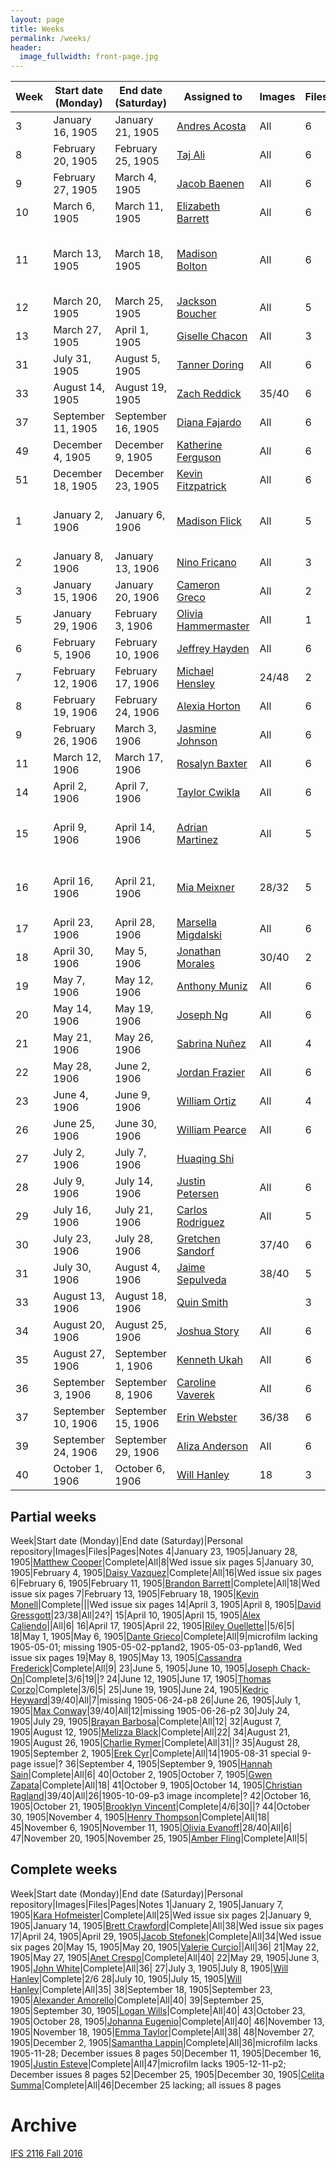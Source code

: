 ```yaml
---
layout: page
title: Weeks
permalink: /weeks/
header:
  image_fullwidth: front-page.jpg
---
```

Week|Start date (Monday)|End date (Saturday)|Assigned to|Images|Files|Pages|Notes
---|---|---|---|---|---|---|---
3|January 16, 1905|January 21, 1905|[Andres Acosta](https://github.com/aaa15g)|All|6|28|
8|February 20, 1905|February 25, 1905|[Taj Ali](https://github.com/tajali016 )|All|6|35|
9|February 27, 1905|March 4, 1905|[Jacob Baenen](https://github.com/JBaenen)|All|6|38|
10|March 6, 1905|March 11, 1905|[Elizabeth Barrett](https://github.com/Ekb15fsu)|All|6|36|
11|March 13, 1905|March 18, 1905|[Madison Bolton](https://github.com/madibolton)|All|6|20|1905-03-13-p3 missing from film
12|March 20, 1905|March 25, 1905|[Jackson Boucher](https://github.com/jacksonboucher)|All|5|3|
13|March 27, 1905|April 1, 1905|[Giselle Chacon](https://github.com/Gisellechacon)|All|3|2|
31|July 31, 1905|August 5, 1905|[Tanner Doring](https://github.com/Tnd15b)|All|6|40|
33|August 14, 1905|August 19, 1905|[Zach Reddick](https://github.com/znr13)|35/40|6|38|
37|September 11, 1905|September 16, 1905|[Diana Fajardo](https://github.com/Dianafaj01)|All|6|40|
49|December 4, 1905|December 9, 1905|[Katherine Ferguson](https://github.com/kf15b)|All|6|25|
51|December 18, 1905|December 23, 1905|[Kevin Fitzpatrick](https://github.com/kf16)|All|6|29|
1|January 2, 1906|January 6, 1906|[Madison Flick](https://github.com/mlf15c)|All|5|37|No issue published January 1
2|January 8, 1906|January 13, 1906|[Nino Fricano](https://github.com/ninofricano)|All|3|22|
3|January 15, 1906|January 20, 1906|[Cameron Greco](https://github.com/cgreco1)|All|2|15|
5|January 29, 1906|February 3, 1906|[Olivia Hammermaster](https://github.com/livhammer)|All|1|4|
6|February 5, 1906|February 10, 1906|[Jeffrey Hayden](https://github.com/Jeffhayden11)|All|6|36|
7|February 12, 1906|February 17, 1906|[Michael Hensley](https://github.com/mch15d)|24/48|2||
8|February 19, 1906|February 24, 1906|[Alexia Horton](https://github.com/Ahorton12)|All|6|40|
9|February 26, 1906|March 3, 1906|[Jasmine Johnson](https://github.com/jkj16)|All|6|13|
11|March 12, 1906|March 17, 1906|[Rosalyn Baxter](https://github.com/rosie-baxter)|All|6|24|
14|April 2, 1906|April 7, 1906|[Taylor Cwikla](https://github.com/cwiklata)|All|6|35|
15|April 9, 1906|April 14, 1906|[Adrian Martinez](https://github.com/adrianmar01)|All|5|1|1906-04-13 issue lacking
16|April 16, 1906|April 21, 1906|[Mia Meixner](https://github.com/Miameixner)|28/32|5|30|1906-04-16 issue lacking
17|April 23, 1906|April 28, 1906|[Marsella Migdalski](https://github.com/MarsellaM)|All|6|8|
18|April 30, 1906|May 5, 1906|[Jonathan Morales](https://github.com/Jonmorazav)|30/40|2|5|
19|May 7, 1906|May 12, 1906|[Anthony Muniz](https://github.com/Amuniz97)|All|6|29|
20|May 14, 1906|May 19, 1906|[Joseph Ng](https://github.com/Josephng123)|All|6|32|
21|May 21, 1906|May 26, 1906|[Sabrina Nuñez](https://github.com/sabrinanunez)|All|4|26|
22|May 28, 1906|June 2, 1906|[Jordan Frazier](https://github.com/jordanfrazier97)|All|6|26|
23|June 4, 1906|June 9, 1906|[William Ortiz](https://github.com/williamseortiz)|All|4|4|
26|June 25, 1906|June 30, 1906|[William Pearce](https://github.com/willpearce1)|All|6|33|
27|July 2, 1906|July 7, 1906|[Huaqing Shi](https://github.com)||||
28|July 9, 1906|July 14, 1906|[Justin Petersen](https://github.com/Jjp15f)|All|6|40|
29|July 16, 1906|July 21, 1906|[Carlos Rodriguez](https://github.com/CarlosRod77)|All|5|17|
30|July 23, 1906|July 28, 1906|[Gretchen Sandorf](https://github.com/gretchensandorf)|37/40|6|12|
31|July 30, 1906|August 4, 1906|[Jaime Sepulveda](https://github.com/jsepulveda43)|38/40|5|32|
33|August 13, 1906|August 18, 1906|[Quin Smith](https://github.com/quinelaine)||3|7|
34|August 20, 1906|August 25, 1906|[Joshua Story](https://github.com/JoshuaStory)|All|6|14|
35|August 27, 1906|September 1, 1906|[Kenneth Ukah](https://github.com/knu14)|All|6|32|
36|September 3, 1906|September 8, 1906|[Caroline Vaverek](https://github.com/Carovav)|All|6|38|
37|September 10, 1906|September 15, 1906|[Erin Webster](https://github.com/ew14e)|36/38|6|21|
39|September 24, 1906|September 29, 1906|[Aliza Anderson](https://github.com/alizacarolyn)|All|6|36|
40|October 1, 1906|October 6, 1906|[Will Hanley](https://github.com/whanley)|18|3|18|

## Partial weeks

Week|Start date (Monday)|End date (Saturday)|Personal repository|Images|Files|Pages|Notes
4|January 23, 1905|January 28, 1905|[Matthew Cooper](https://github.com/Mic15b/dig-eg-gaz)|Complete|All|8|Wed issue six pages
5|January 30, 1905|February 4, 1905|[Daisy Vazquez](https://github.com/dvazquez703/dig-eg-gaz)|Complete|All|16|Wed issue six pages
6|February 6, 1905|February 11, 1905|[Brandon Barrett](https://github.com/bcb14g/dig-eg-gaz)|Complete|All|18|Wed issue six pages
7|February 13, 1905|February 18, 1905|[Kevin Monell](https://github.com/knm15e/dig-eg-gaz)|Complete|||Wed issue six pages
14|April 3, 1905|April 8, 1905|[David Gressgott](https://github.com/djdaviedave/dig-eg-gaz)|23/38|All|24?|
15|April 10, 1905|April 15, 1905|[Alex Caliendo](https://github.com/RGOODY3210/dig-eg-gaz)||All|6|
16|April 17, 1905|April 22, 1905|[Riley Ouellette](https://github.com/rouellette07/dig-eg-gaz)||5/6|5|
18|May 1, 1905|May 6, 1905|[Dante Grieco](https://github.com/dgg15/dig-eg-gaz)|Complete|All|9|microfilm lacking 1905-05-01; missing 1905-05-02-pp1and2, 1905-05-03-pp1and6, Wed issue six pages
19|May 8, 1905|May 13, 1905|[Cassandra Frederick](https://github.com/caf15b)|Complete|All|9|
23|June 5, 1905|June 10, 1905|[Joseph Chack-On](https://github.com/jochack/dig-eg-gaz)|Complete|3/6|19||?
24|June 12, 1905|June 17, 1905|[Thomas Corzo](https://github.com/ThomasC24)|Complete|3/6|5|
25|June 19, 1905|June 24, 1905|[Kedric Heyward](https://github.com/Kheyward/dig-eg-gaz)|39/40|All|7|missing 1905-06-24-p8
26|June 26, 1905|July 1, 1905|[Max Conway](https://github.com/maxconwayfsu/dig-eg-gaz)|39/40|All|12|missing 1905-06-26-p2
30|July 24, 1905|July 29, 1905|[Brayan Barbosa](https://github.com/brayanbar/dig-eg-gaz)|Complete|All|12|
32|August 7, 1905|August 12, 1905|[Melizza Black](https://github.com/MelizzaBlack/dig-eg-gaz)|Complete|All|22|
34|August 21, 1905|August 26, 1905|[Charlie Rymer](https://github.com/crymer)|Complete|All|31||?
35|August 28, 1905|September 2, 1905|[Erek Cyr](https://github.com/ErekCyr/dig-eg-gaz)|Complete|All|14|1905-08-31 special 9-page issue|?
36|September 4, 1905|September 9, 1905|[Hannah Sain](https://github.com/hds15b/dig-eg-gaz)|Complete|All|6|
40|October 2, 1905|October 7, 1905|[Gwen Zapata](https://github.com/Lionex/dig-eg-gaz)|Complete|All|18|
41|October 9, 1905|October 14, 1905|[Christian Ragland](https://github.com/christianragland/dig-eg-gaz)|39/40|All|26|1905-10-09-p3 image incomplete|?
42|October 16, 1905|October 21, 1905|[Brooklyn Vincent](https://github.com/bjv15/dig-eg-gaz)|Complete|4/6|30||?
44|October 30, 1905|November 4, 1905|[Henry Thompson](https://github.com/Hat15/Dig-eg-gaz)|Complete|All|18|
45|November 6, 1905|November 11, 1905|[Olivia Evanoff](https://github.com/oliviaevanoff)|28/40|All|6|
47|November 20, 1905|November 25, 1905|[Amber Fling](https://github.com/alf15c/dig-eg-gaz)|Complete|All|5|

## Complete weeks

Week|Start date (Monday)|End date (Saturday)|Personal repository|Images|Files|Pages|Notes
1|January 2, 1905|January 7, 1905|[Kara Hofmeister](https://github.com/karahofmeister)|Complete|All|25|Wed issue six pages
2|January 9, 1905|January 14, 1905|[Brett Crawford](https://github.com/wbc13)|Complete|All|38|Wed issue six pages
17|April 24, 1905|April 29, 1905|[Jacob Stefonek](https://github.com/JacobStefonek)|Complete|All|34|Wed issue six pages
20|May 15, 1905|May 20, 1905|[Valerie Curcio](https://github.com/valeriecurcio)||All|36|
21|May 22, 1905|May 27, 1905|[Anet Crespo](https://github.com/ac15at)|Complete|All|40|
22|May 29, 1905|June 3, 1905|[John White](https://github.com/jcw3)|Complete|All|36|
27|July 3, 1905|July 8, 1905|[Will Hanley](https://github.com/whanley)|Complete|2/6
28|July 10, 1905|July 15, 1905|[Will Hanley](https://github.com/whanley)|Complete|All|35|
38|September 18, 1905|September 23, 1905|[Alexander Amorello](https://github.com/AlexanderOlleroma)|Complete|All|40|
39|September 25, 1905|September 30, 1905|[Logan Wills](https://github.com/lcw16b)|Complete|All|40|
43|October 23, 1905|October 28, 1905|[Johanna Eugenio](https://github.com/jhannaeugenio)|Complete|All|40|
46|November 13, 1905|November 18, 1905|[Emma Taylor](https://github.com/ekt16)|Complete|All|38|
48|November 27, 1905|December 2, 1905|[Samantha Lappin](https://github.com/Fibinocci1123)|Complete|All|36|microfilm lacks 1905-11-28; December issues 8 pages
50|December 11, 1905|December 16, 1905|[Justin Esteve](https://github.com/jesteve3)|Complete|All|47|microfilm lacks 1905-12-11-p2; December issues 8 pages
52|December 25, 1905|December 30, 1905|[Celita Summa](https://github.com/CelitaS)|Complete|All|46|December 25 lacking; all issues 8 pages

# Archive
[IFS 2116 Fall 2016](https://dig-eg-gaz.github.io/weeks-fall-2016/)
